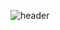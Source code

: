 ![header](https://capsule-render.vercel.app/api?type=wave&color=auto&height=300&section=header&text=Welcome%20to%20Johyeon's%20Github&fontSize=90&animation=Blinking)

<!--
**JohyeonNam/JohyeonNam** is a ✨ _special_ ✨ repository because its `README.md` (this file) appears on your GitHub profile.

Here are some ideas to get you started:

- 🔭 I’m currently working on ...
- 🌱 I’m currently learning ...
- 👯 I’m looking to collaborate on ...
- 🤔 I’m looking for help with ...
- 💬 Ask me about ...
- 📫 How to reach me: ...
- 😄 Pronouns: ...
- ⚡ Fun fact: ...
-->
